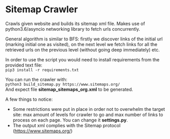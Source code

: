 # Sitemap Crawler

Crawls given website and builds its sitemap xml file.
Makes use of python3.6/asyncio networking library to fetch urls concurrently.

General algorithm is similar to BFS: firstly we discover links of the initial url 
(marking initial one as visited), on the next level we fetch links for all the retrieved urls 
on the previous level (without going deep immediately) etc.

In order to use the script you would need to install requirements from the provided text file:  
```pip3 install -r requirements.txt```
  
You can run the crawler with:  
```python3 build_sitemap.py https://www.sitemaps.org/```  
And expect file **sitemap_sitemaps_org.xml** to be generated.

A few things to notice:
 * Some restrictions were put in place in order not to overwhelm the target site: max amount of levels for crawler to go 
    and max number of links to process on each page. You can change it **settings.py**.
 * The output xml complies with the Sitemap protocol (https://www.sitemaps.org/)
